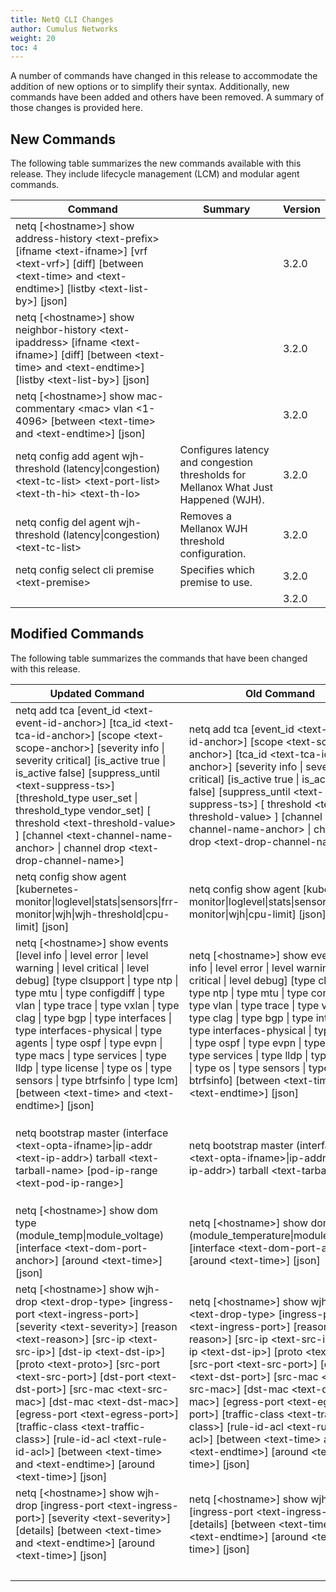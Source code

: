 ```yaml
---
title: NetQ CLI Changes
author: Cumulus Networks
weight: 20
toc: 4
---
```


A number of commands have changed in this release to accommodate the addition of new options or to simplify their syntax. Additionally, new commands have been added and others have been removed. A summary of those changes is provided here.

## New Commands

The following table summarizes the new commands available with this release. They include lifecycle management (LCM) and modular agent commands.

| Command | Summary | Version |
| ------- | ------- | ------- |
| netq [&lt;hostname>] show address-history &lt;text-prefix> [ifname &lt;text-ifname>] [vrf &lt;text-vrf>] [diff] [between &lt;text-time> and &lt;text-endtime>] [listby &lt;text-list-by>] [json] |  | 3.2.0 |
| netq [&lt;hostname>] show neighbor-history &lt;text-ipaddress> [ifname &lt;text-ifname>] [diff] [between &lt;text-time> and &lt;text-endtime>] [listby &lt;text-list-by>] [json] |  | 3.2.0 |
|  netq [&lt;hostname>] show mac-commentary &lt;mac> vlan &lt;1-4096> [between &lt;text-time> and &lt;text-endtime>] [json] |  | 3.2.0 |
| netq config add agent wjh-threshold (latency\|congestion) &lt;text-tc-list> &lt;text-port-list> &lt;text-th-hi> &lt;text-th-lo> | Configures latency and congestion thresholds for Mellanox What Just Happened (WJH). | 3.2.0 |
| netq config del agent wjh-threshold (latency\|congestion) &lt;text-tc-list>  | Removes a Mellanox WJH threshold configuration. | 3.2.0 |
| netq config select cli premise &lt;text-premise> | Specifies which premise to use. | 3.2.0 |
|  |  | 3.2.0 |

## Modified Commands

The following table summarizes the commands that have been changed with this release.

| Updated Command | Old Command | What Changed | Version |
| --------------- | ----------- | ------------ | ------- |
| netq add tca [event_id &lt;text-event-id-anchor>] [tca_id &lt;text-tca-id-anchor>] [scope &lt;text-scope-anchor>] [severity info \| severity critical] [is_active true \| is_active false] [suppress_until &lt;text-suppress-ts>] [threshold_type user_set \| threshold_type vendor_set] [ threshold &lt;text-threshold-value> ] [channel &lt;text-channel-name-anchor> \| channel drop &lt;text-drop-channel-name>] |  netq add tca [event_id &lt;text-event-id-anchor>]  [scope &lt;text-scope-anchor>] [tca_id &lt;text-tca-id-anchor>]  [severity info \| severity critical] [is_active true \| is_active false] [suppress_until &lt;text-suppress-ts>] [ threshold &lt;text-threshold-value> ] [channel &lt;text-channel-name-anchor> \| channel drop &lt;text-drop-channel-name>] | Added the `threshold_type` option, which returns user-configured or vendor-configured thresholds. Also switched the positions of the `tca_id` and `scope` options. | 3.2.0 |
| netq config show agent [kubernetes-monitor\|loglevel\|stats\|sensors\|frr-monitor\|wjh\|wjh-threshold\|cpu-limit] [json]  |  netq config show agent [kubernetes-monitor\|loglevel\|stats\|sensors\|frr-monitor\|wjh\|cpu-limit] [json] | The command now shows Mellanox WJH latency and congestion thresholds. | 3.2.0 |
| netq [&lt;hostname>] show events [level info \| level error \| level warning \| level critical \| level debug] [type clsupport \| type ntp \| type mtu \| type configdiff \| type vlan \| type trace \| type vxlan \| type clag \| type bgp \| type interfaces \| type interfaces-physical \| type agents \| type ospf \| type evpn \| type macs \| type services \| type lldp \| type license \| type os \| type sensors \| type btrfsinfo \| type lcm] [between &lt;text-time> and &lt;text-endtime>] [json] | netq [&lt;hostname>] show events [level info \| level error \| level warning \| level critical \| level debug] [type clsupport \| type ntp \| type mtu \| type configdiff \| type vlan \| type trace \| type vxlan \| type clag \| type bgp \| type interfaces \| type interfaces-physical \| type agents \| type ospf \| type evpn \| type macs \| type services \| type lldp \| type license \| type os \| type sensors \| type btrfsinfo] [between &lt;text-time> and &lt;text-endtime>] [json] | Added the `type lcm` option for lifecycle management event information. | 3.2.0 |
| netq bootstrap master (interface &lt;text-opta-ifname>\|ip-addr &lt;text-ip-addr>) tarball &lt;text-tarball-name> [pod-ip-range &lt;text-pod-ip-range>] | netq bootstrap master (interface &lt;text-opta-ifname>\|ip-addr &lt;text-ip-addr>) tarball &lt;text-tarball-name> | Added the `pod-ip-range <text-pod-ip-range>` option, enabling you to specify a range of IP addresses for the pod. | 3.2.0 |
| netq [&lt;hostname>] show dom type (module_temp\|module_voltage) [interface &lt;text-dom-port-anchor>] [around &lt;text-time>] [json] | netq [&lt;hostname>] show dom type (module_temperature\|module_voltage) [interface &lt;text-dom-port-anchor>] [around &lt;text-time>] [json] | Renamed the `module_temperature` variable to `module_temp`. | 3.2.0 |
| netq [&lt;hostname>] show wjh-drop &lt;text-drop-type> [ingress-port &lt;text-ingress-port>] [severity &lt;text-severity>] [reason &lt;text-reason>] [src-ip &lt;text-src-ip>] [dst-ip &lt;text-dst-ip>] [proto &lt;text-proto>] [src-port &lt;text-src-port>] [dst-port &lt;text-dst-port>] [src-mac &lt;text-src-mac>] [dst-mac &lt;text-dst-mac>] [egress-port &lt;text-egress-port>] [traffic-class &lt;text-traffic-class>] [rule-id-acl &lt;text-rule-id-acl>] [between &lt;text-time> and &lt;text-endtime>] [around &lt;text-time>] [json] | netq [&lt;hostname>] show wjh-drop &lt;text-drop-type> [ingress-port &lt;text-ingress-port>] [reason &lt;text-reason>] [src-ip &lt;text-src-ip>] [dst-ip &lt;text-dst-ip>] [proto &lt;text-proto>] [src-port &lt;text-src-port>] [dst-port &lt;text-dst-port>] [src-mac &lt;text-src-mac>] [dst-mac &lt;text-dst-mac>] [egress-port &lt;text-egress-port>] [traffic-class &lt;text-traffic-class>] [rule-id-acl &lt;text-rule-id-acl>] [between &lt;text-time> and &lt;text-endtime>] [around &lt;text-time>] [json] | Added the `severity <text-severity>` option. | 3.2.0 |
| netq [&lt;hostname>] show wjh-drop [ingress-port &lt;text-ingress-port>] [severity &lt;text-severity>] [details] [between &lt;text-time> and &lt;text-endtime>] [around &lt;text-time>] [json]  | netq [&lt;hostname>] show wjh-drop [ingress-port &lt;text-ingress-port>] [details] [between &lt;text-time> and &lt;text-endtime>] [around &lt;text-time>] [json] | Added the `severity <text-severity>` option. | 3.2.0 |
|  |  |  | 3.2.0 |
